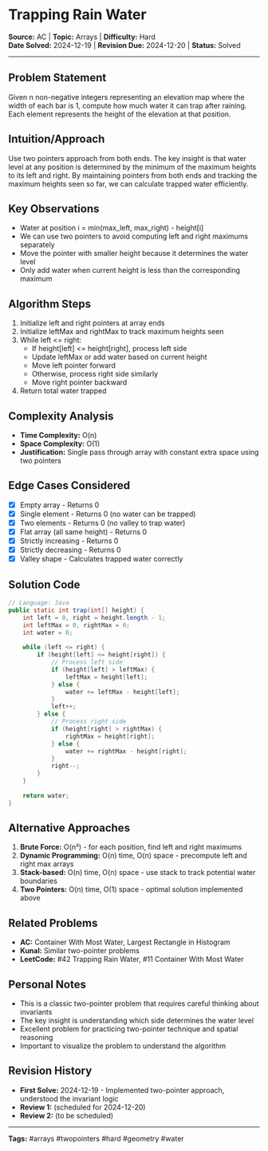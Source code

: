 # Trapping Rain Water

**Source:** AC | **Topic:** Arrays | **Difficulty:** Hard  
**Date Solved:** 2024-12-19 | **Revision Due:** 2024-12-20 | **Status:** Solved

---

## Problem Statement
Given n non-negative integers representing an elevation map where the width of each bar is 1, compute how much water it can trap after raining. Each element represents the height of the elevation at that position.

## Intuition/Approach
Use two pointers approach from both ends. The key insight is that water level at any position is determined by the minimum of the maximum heights to its left and right. By maintaining pointers from both ends and tracking the maximum heights seen so far, we can calculate trapped water efficiently.

## Key Observations
- Water at position i = min(max_left, max_right) - height[i]
- We can use two pointers to avoid computing left and right maximums separately
- Move the pointer with smaller height because it determines the water level
- Only add water when current height is less than the corresponding maximum

## Algorithm Steps
1. Initialize left and right pointers at array ends
2. Initialize leftMax and rightMax to track maximum heights seen
3. While left <= right:
   - If height[left] <= height[right], process left side
   - Update leftMax or add water based on current height
   - Move left pointer forward
   - Otherwise, process right side similarly
   - Move right pointer backward
4. Return total water trapped

## Complexity Analysis
- **Time Complexity:** O(n)
- **Space Complexity:** O(1)
- **Justification:** Single pass through array with constant extra space using two pointers

## Edge Cases Considered
- [x] Empty array - Returns 0
- [x] Single element - Returns 0 (no water can be trapped)
- [x] Two elements - Returns 0 (no valley to trap water)
- [x] Flat array (all same height) - Returns 0
- [x] Strictly increasing - Returns 0
- [x] Strictly decreasing - Returns 0
- [x] Valley shape - Calculates trapped water correctly

## Solution Code

```java
// Language: Java
public static int trap(int[] height) {
    int left = 0, right = height.length - 1;
    int leftMax = 0, rightMax = 0;
    int water = 0;
    
    while (left <= right) {
        if (height[left] <= height[right]) {
            // Process left side
            if (height[left] > leftMax) {
                leftMax = height[left];
            } else {
                water += leftMax - height[left];
            }
            left++;
        } else {
            // Process right side
            if (height[right] > rightMax) {
                rightMax = height[right];
            } else {
                water += rightMax - height[right];
            }
            right--;
        }
    }
    
    return water;
}
```

## Alternative Approaches
1. **Brute Force:** O(n²) - for each position, find left and right maximums
2. **Dynamic Programming:** O(n) time, O(n) space - precompute left and right max arrays
3. **Stack-based:** O(n) time, O(n) space - use stack to track potential water boundaries
4. **Two Pointers:** O(n) time, O(1) space - optimal solution implemented above

## Related Problems
- **AC:** Container With Most Water, Largest Rectangle in Histogram
- **Kunal:** Similar two-pointer problems
- **LeetCode:** #42 Trapping Rain Water, #11 Container With Most Water

## Personal Notes
- This is a classic two-pointer problem that requires careful thinking about invariants
- The key insight is understanding which side determines the water level
- Excellent problem for practicing two-pointer technique and spatial reasoning
- Important to visualize the problem to understand the algorithm

## Revision History
- **First Solve:** 2024-12-19 - Implemented two-pointer approach, understood the invariant logic
- **Review 1:** (scheduled for 2024-12-20)
- **Review 2:** (to be scheduled)

---
**Tags:** #arrays #twopointers #hard #geometry #water 